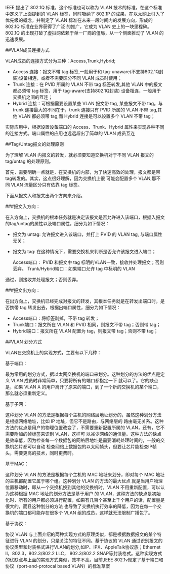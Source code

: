 
IEEE 提出了 802.1Q 标准，这个标准也可以称为 VLAN 技术的标准，在这个标准中定义了上面提到的 VLAN 标签，同时吸纳了 802.1P
的成果，在以太网上引入了优先级的概念，并制定了 VLAN 标准在未来一段时间内的发展方向，形成的 802.1Q 标准在业界获得了广泛
的推广，它成为 VLAN 史上的一块里程碑。802.1Q 的出现打破了虚拟网依赖于单一厂商的僵局，从一个侧面推动了 VLAN 的迅速发展。

##VLAN成员连接方式

VLAN成员的连接方式分为三种：Access,Trunk,Hybrid;

* Access 连接：报文不带 tag 标签,一般用于和 tag-unaware(不支持802.1Q封装)设备相连，或者不需要区分不同 VLAN 成员时使用；
* Trunk  连接：在 PVID 所属的 VLAN 不带 tag 标签转发,其他 VLAN 中的报文都必须带 tag 标签，用于 tag-aware(支持802.1Q封装)
设备相连，一般用于交换机之间的互连；
* Hybrid 连接：可根据需要设置某些 VLAN 报文带 tag, 某些报文不带 tag。与 trunk 连接最大的不同在于，trunk 连接只有 PVID
所属的 VLAN 不带 tag,其他 VLAN 都必须带 tag,而 Hybrid 连接是可以设置多个 VLAN 不带 tag；

实际应用中，根据设置设备端口的 Access、Trunk、Hybrid 属性来实现各种不同的连接方式。端口属性的应用也远远超出了简单的 VLAN
成员互连


##Tag/Untag报文的处理原则

为了理解 VLAN 内报文的转发，就必须要知道交换机对于不同 VLAN 报文的 tag/untag 的处理原则。

首先，需要明确一点就是，在交换机的内部，为了快速高效的处理，报文都是带tag转发的。其实，这点很好理解，因为交换机上很
可能会配置多个 VLAN,那不同 VLAN 流量区分只有依靠 tag 标签。

下面从报文入和报文出两个方向来介绍。

###报文入方向：

在入方向上，交换机的根本任务就是决定该报文是否允许进入该端口，根据入报文的tag/untag的属性以及端口属性，细分为如下情况：

* 报文为 untag: 允许报文进入该端口，并打上 PVID 的 VLAN tag, 与端口属性无关；
* 报文为 tag:  在这种情况下，需要交换机来判断是否允许该报文进入端口；

    Access端口： PVID 和报文中 tag 标明的VLAN一致，接收并处理报文；否则丢弃。
    Trunk/Hybrid端口：如果端口允许 tag 中标明的 VLAN

通过，则接收并处理报文；否则丢弃。

###报文出方向：

在出方向上，交换机已经完成对报文的转发，其根本任务就是在转发出端口时，是否携带 tag 转发出去，根据出端口属性，细分为如下情况：

* Access端口：将标签剥掉，不带 tag 转发；
* Trunk端口：报文所在 VLAN 和 PVID 相同，则报文不带 tag；否则带 tag；
* Hybrid端口：报文所在 VLAN 配置为 tag，则报文带 tag；否则不带 tag；

##VLAN 划分方式

VLAN在交换机上的实现方式，主要有以下几种：

基于端口：

最为常用的划分方式，据以太网交换机的端口来划分。这种划分的方法的优点是定义 VLAN 成员时非常简单，只要将所有的端口都指定一下
就可以了。它的缺点是，如果 VLAN A 的用户离开了原来的端口，到了一个新的交换机的某个端口，那么就必须重新定义。

基于子网：

这种划分 VLAN 的方法是根据每个主机的网络层地址划分的，虽然这种划分方法是根据网络地址，比如 IP 地址，但它不是路由，与网络层的
路由毫无关系。这种方法的优点是用户的物理位置改变了，不需要重新配置所属的 VLAN，还有，它不需要附加的帧标签来识别 VLAN，这样可
以减少网络的通信量。这种方法的缺点是效率低，因为检查每一个数据包的网络层地址是需要消耗处理时间的，一般的交换机芯片都可以自动
检查网络上数据包的以太网帧头，但要让芯片能检查IP帧头，需要更高的技术，同时更费时。

基于MAC：

这种划分 VLAN 的方法是根据每个主机的 MAC 地址来划分，即对每个 MAC 地址的主机都配置它属于哪个组。这种划分 VLAN 的方法的最大优点
就是当用户物理位置移动时，即从一个交换机换到其他的交换机时，VLAN 不用重新配置，可以认为这种根据 MAC 地址的划分方法是基于用户
的 VLAN，这种方法的缺点是初始化时，所有的用户都必须进行配置，如果有几百个甚至上千个用户的话，配置量是很大的，而且这种划分的方法
也导致了交换机执行效率的降低，因为在每一个交换机的端口都可能存在很多个 VLAN 组的成员，这样就无法限制广播包了。

基于协议：

协议 VLAN 与上面介绍的两种实现方式的原理类似，都是根据数据报文的某个特征进行 VLAN 的划分，只是关注的特征不同。基于协议的 VLAN
通过识别报文的协议类型和封装格式进行VLAN的划分,如IP、IPX、AppleTalk协议族；Ethernet II，802.3，802.3/802.2 LLC， 802.3/802.2
SNAP等封装格式。这种实现方式的优缺点与上面的实现方式类似，效率不高。目前,IEEE 802.1v规定了基于端口和协议（port-and-protocal based
VLAN）的标准草案
